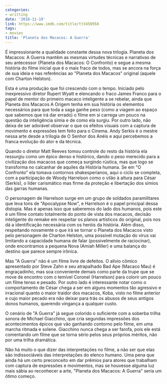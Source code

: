 ```yaml
---
categories:
- writting
date: '2018-11-19'
link: https://www.imdb.com/title/tt3450958
tags:
- movies
title: 'Planeta dos Macacos: A Guerra'
---
```


É impressionante a qualidade constante dessa nova trilogia. Planeta dos Macacos: A Guerra mantêm as mesmas virtudes técnicas e narrativas de seu antecessor (Planeta dos Macacos: O Confronto) e segue a mesma história do filme inicial que é o mais fraco de todos, mas se ancora na força de sua ideia e nas referências ao "Planeta dos Macacos" original (aquele com Charton Helston).

Esta é uma produção que foi crescendo com o tempo. Iniciado pelo inexpressivo diretor Rupert Wyatt e elencando o fraco James Franco para o papel de mentor do primeiro macaco inteligente a se rebelar, ainda que Planeta dos Macacos A Origem tenha em sua história os elementos necessários para que toda a saga ganhe peso (como a viagem ao espaço que sabemos que irá dar errado) o filme em si carrega um pouco na questão da inteligência símia e de como ela surgiu. Por outro lado, não deixa de ser adorável observar o que os efeitos visuais com a captura de movimento e expressões tem feito para o Cinema. Andy Serkis é o mestre nessa arte desde a trilogia de O Senhor dos Anéis e aqui percebemos a franca evolução do ator e da técnica.

Quando o diretor Matt Reeves tomou controle do resto da história ela ressurgiu como um épico denso e histórico, dando o peso merecido para a civilização dos macacos que começa surgindo rústica, mas que logo se transforma no calcanhar de aquiles da História humana. Se em "O Confronto" ela tomava contornos shakesperianos, aqui o ciclo se completa, com a participação de Woody Harrelson como o vilão à altura para César (Serkis), o líder carismático mas firme da proteção e libertação dos símios das garras humanas.

O personagem de Harrelson surge em um grupo de soldados paramilitares que leva tons de "Apocalypse Now", e Harrelson é o papel principal dessa distopia. Mas é apenas isso que saberemos do lado dos humanos, pois este é um filme contato totalmente do ponto de vista dos macacos, decisão inteligente do remake em respeitar os planos artísticos do original, pois nos dá a identificação necessária com os heróis da história. Além disso, respeitando novamente o que irá se tornar o Planeta dos Macacos visto pelo personagem de Charton Helston, uma possível mutação do vírus vai limitando a capacidade humana de falar (possivelmente de raciocinar), onde encontramos a pequena Nova (Amiah Miller) e uma balança do destino que parece sempre irônica.

Mas "A Guerra" não é um filme livre de defeitos. O alívio cômico apresentado por Steve Zahn e seu atrapalhado Bad Ape (Macaco Mau) é engraçadinho, mas soa conveniente demais como parte da trupe que se move de encontro com o temível Coronel (Harrelson) para colorir um pouco um filme tenso e pesado. Por outro lado é interessante notar como o comportamento de César chega a ser em alguns momentos tão agressivo e irracional quanto o maior traidor dos macacos, Koba, visto no filme anterior e cujo maior pecado era não deixar para trás os abusos de seus antigos donos humanos, querendo vingança a qualquer custo.

O cenário de "A Guerra" já segue colorido o suficiente com a soberba trilha sonora de Michael Giacchino, que cria segundas impressões dos acontecimentos épicos que vão ganhando contorno pelo filme, em uma marcha ritmada e solene. Giacchino nunca chega a ser farofa, pois ele está comentando um filme que se torna sério pelos seus próprios méritos, não por uma trilha dramática.

Não há muito o que dizer das interpretações no filme, a não ser que elas são indissociáveis das interpretações do elenco humano. Uma pena que ainda há um certo preconceito em dar prêmios para atores que trabalham com captura de expressões e movimentos, mas se houvesse alguma luz mais sábia ao reconhecer a arte, "Planeta dos Macacos: A Guerra" seria um ótimo começo.

